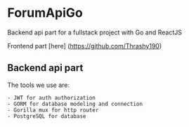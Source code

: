 # ForumApiGo

Backend api part for a fullstack project with Go and ReactJS

Frontend part [here] (https://github.com/Thrashy190)

## Backend api part

The tools we use are:

    - JWT for auth authorization
    - GORM for database modeling and connection
    - Gorilla mux for http router
    - PostgreSQL for database
